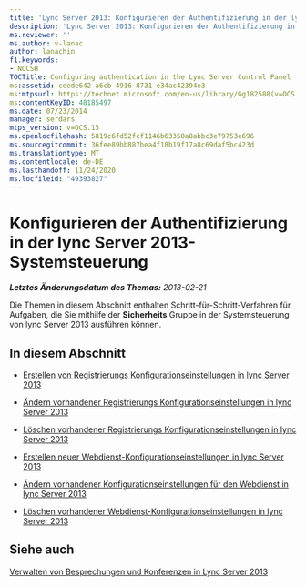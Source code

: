 ```yaml
---
title: 'Lync Server 2013: Konfigurieren der Authentifizierung in der lync Server-Systemsteuerung'
description: 'Lync Server 2013: Konfigurieren der Authentifizierung in der lync Server-Systemsteuerung.'
ms.reviewer: ''
ms.author: v-lanac
author: lanachin
f1.keywords:
- NOCSH
TOCTitle: Configuring authentication in the Lync Server Control Panel
ms:assetid: ceede642-a6cb-4916-8731-e34ac42394e3
ms:mtpsurl: https://technet.microsoft.com/en-us/library/Gg182588(v=OCS.15)
ms:contentKeyID: 48185497
ms.date: 07/23/2014
manager: serdars
mtps_version: v=OCS.15
ms.openlocfilehash: 5819c6fd52fcf1146b63350a8abbc3e79753e696
ms.sourcegitcommit: 36fee89bb887bea4f18b19f17a8c69daf5bc423d
ms.translationtype: MT
ms.contentlocale: de-DE
ms.lasthandoff: 11/24/2020
ms.locfileid: "49393827"
---
```

# <a name="configuring-authentication-in-the-lync-server-2013-control-panel"></a>Konfigurieren der Authentifizierung in der lync Server 2013-Systemsteuerung

<div data-xmlns="http://www.w3.org/1999/xhtml">

<div class="topic" data-xmlns="http://www.w3.org/1999/xhtml" data-msxsl="urn:schemas-microsoft-com:xslt" data-cs="https://msdn.microsoft.com/">

<div data-asp="https://msdn2.microsoft.com/asp">



</div>

<div id="mainSection">

<div id="mainBody">

<span> </span>

_**Letztes Änderungsdatum des Themas:** 2013-02-21_

Die Themen in diesem Abschnitt enthalten Schritt-für-Schritt-Verfahren für Aufgaben, die Sie mithilfe der **Sicherheits** Gruppe in der Systemsteuerung von lync Server 2013 ausführen können.

<div>

## <a name="in-this-section"></a>In diesem Abschnitt

  - [Erstellen von Registrierungs Konfigurationseinstellungen in lync Server 2013](lync-server-2013-create-registrar-configuration-settings.md)

  - [Ändern vorhandener Registrierungs Konfigurationseinstellungen in lync Server 2013](lync-server-2013-modify-existing-registrar-configuration-settings.md)

  - [Löschen vorhandener Registrierungs Konfigurationseinstellungen in lync Server 2013](lync-server-2013-delete-existing-registrar-configuration-settings.md)

  - [Erstellen neuer Webdienst-Konfigurationseinstellungen in lync Server 2013](lync-server-2013-create-new-web-service-configuration-settings.md)

  - [Ändern vorhandener Konfigurationseinstellungen für den Webdienst in lync Server 2013](lync-server-2013-modify-existing-web-service-configuration-settings.md)

  - [Löschen vorhandener Webdienst-Konfigurationseinstellungen in lync Server 2013](lync-server-2013-delete-existing-web-service-configuration-settings.md)

</div>

<div>

## <a name="see-also"></a>Siehe auch


[Verwalten von Besprechungen und Konferenzen in Lync Server 2013](lync-server-2013-managing-meetings-and-conferences.md)  
  

</div>

</div>

<span> </span>

</div>

</div>

</div>

